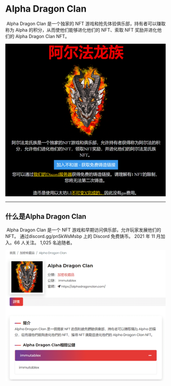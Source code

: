 # Alpha Dragon Clan

​    Alpha Dragon Clan 是一个独家的 NFT 游戏和抢先体验俱乐部，持有者可以赚取称为 Alpha 的积分，从而使他们能够进化他们的 NFT、索取 NFT 奖励并进化他们的 Alpha Dragon Clan NFT。

![image-20220804111137125](image-20220804111137125.png)

---

## 什么是Alpha Dragon Clan

​    Alpha Dragon Clan 是一个 NFT 游戏和早期访问俱乐部，允许玩家发展他们的 NFT。 通过discord.gg/pnSkWsMsbp 上的 Discord 免费铸币。 2021 年 11 月加入。66 人关注。 1,025 名追随者。

![image-20220804111556336](image-20220804111556336.png)
